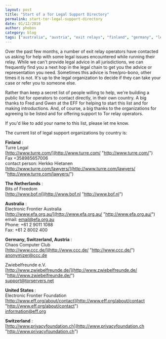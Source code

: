 ```yaml
---
layout: post
title: "Start of a Tor Legal Support Directory"
permalink: start-tor-legal-support-directory
date: 01/12/2010
author: phobos
category: blog
tags: ["australia", "austria", "exit relays", "finland", "germany", "legal support", "netherlands", "switzerland", "tor legal support directory", "tor relay operators", "usa"]
---
```


Over the past few months, a number of exit relay operators have contacted us asking for help with some legal issues encountered while running their relay. While we can't provide legal advice in all jurisdictions, we can frequently find you a next hop in the legal chain to get you the advice or representation you need. Sometimes this advice is free/pro-bono, other times it is not. It's up to the legal organization to decide if they can take your case or refer you to someone else.

Rather than keep a secret list of people willing to help, we're building a public list for operators to contact directly, in their own country. A big thanks to Fred and Gwen at the EFF for helping to start this list and for making introductions. And, of course, a big thanks to the organizations for agreeing to be listed and for offering support to Tor relay operators.

If you'd like to add your name to this list, please let me know.

The current list of legal support organizations by country is:

**Finland** :  
Turre Legal  
 [http://www.turre.com/](http://www.turre.com/ "http://www.turre.com/")  
Fax +358985657006  
contact person: Herkko Hietanen  
 [http://www.turre.com/lawyers/](http://www.turre.com/lawyers/ "http://www.turre.com/lawyers/")

**The Netherlands** :  
Bits of Freedom  
 [http://www.bof.nl](http://www.bof.nl "http://www.bof.nl")

**Australia** :  
Electronic Frontier Australia  
 [http://www.efa.org.au/](http://www.efa.org.au/ "http://www.efa.org.au/")  
email: [email@efa.org.au](mailto:email@efa.org.au)  
Phone: +61 2 9011 1088  
Fax: +61 2 8002 400

**Germany, Switzerland, Austria** :  
Chaos Computer Club  
 [http://www.ccc.de/](http://www.ccc.de/ "http://www.ccc.de/")  
 [anonymizer@ccc.de](mailto:anonymizer@ccc.de)

Zwiebelfreunde e.V.  
 [http://www.zwiebelfreunde.de/](http://www.zwiebelfreunde.de/ "http://www.zwiebelfreunde.de/")  
 [support@torservers.net](mailto:support@torservers.net)

**United States** :  
Electronic Frontier Foundation  
 [http://www.eff.org/about/contact](http://www.eff.org/about/contact "http://www.eff.org/about/contact")  
 [information@eff.org](mailto:information@eff.org)

**Switzerland** :  
 [http://www.privacyfoundation.ch](http://www.privacyfoundation.ch "http://www.privacyfoundation.ch")

